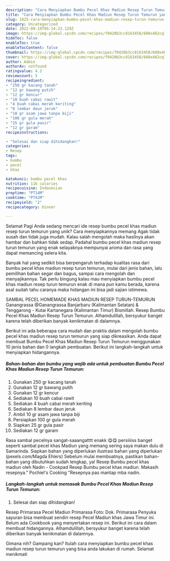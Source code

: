 ```yaml
---
description: "Cara Menyiapkan Bumbu Pecel Khas Madiun Resep Turun Temurun yang Lezat, Enak"
title: "Cara Menyiapkan Bumbu Pecel Khas Madiun Resep Turun Temurun yang Lezat, Enak"
slug: 1025-cara-menyiapkan-bumbu-pecel-khas-madiun-resep-turun-temurun-yang-lezat-enak
category: Uncategorized
date: 2022-09-19T05:14:23.129Z
image: https://img-global.cpcdn.com/recipes/f0420b3cc8163458/680x482cq70/bumbu-pecel-khas-madiun-resep-turun-temurun-foto-resep-utama.jpg
hideToc: false
enableToc: true
enableTocContent: false
thumbnail: https://img-global.cpcdn.com/recipes/f0420b3cc8163458/680x482cq70/bumbu-pecel-khas-madiun-resep-turun-temurun-foto-resep-utama.jpg
cover: https://img-global.cpcdn.com/recipes/f0420b3cc8163458/680x482cq70/bumbu-pecel-khas-madiun-resep-turun-temurun-foto-resep-utama.jpg
author: Admin
authorAv: notfound
ratingvalue: 4.2
reviewcount: 5
recipeingredient:
- "250 gr kacang tanah"
- "12 gr bawang putih"
- "12 gr kencur"
- "10 buah cabai rawit"
- "4 buah cabai merah keriting"
- "8 lembar daun jeruk"
- "10 gr asam jawa tanpa biji"
- "100 gr gula merah"
- "25 gr gula pasir"
- "12 gr garam"
recipeinstructions:

- "Selesai dan siap dihidangkan!"
categories:
- Resep
tags:
- bumbu
- pecel
- khas

katakunci: bumbu pecel khas 
nutrition: 116 calories
recipecuisine: Indonesian
preptime: "PT14M"
cooktime: "PT42M"
recipeyield: "2"
recipecategory: Dinner

---
```



Selamat Pagi Anda sedang mencari ide resep bumbu pecel khas madiun resep turun temurun yang unik? Cara menyiapkannya memang Agak tidak susah dan tidak juga mudah. Kalau salah mengolah maka hasilnya akan hambar dan bahkan tidak sedap. Padahal bumbu pecel khas madiun resep turun temurun yang enak selayaknya mempunyai aroma dan rasa yang dapat memancing selera kita.


Banyak hal yang sedikit bisa berpengaruh terhadap kualitas rasa dari bumbu pecel khas madiun resep turun temurun, mulai dari jenis bahan, lalu pemilihan bahan segar dan bagus, sampai cara mengolah dan menyajikannya. Tak perlu bingung kalau mau menyiapkan bumbu pecel khas madiun resep turun temurun enak di mana pun kamu berada, karena asal sudah tahu caranya maka hidangan ini bisa jadi sajian istimewa.

SAMBAL PECEL HOMEMADE KHAS MADIUN RESEP TURUN-TEMURUN Ganangrassa @Ganangrassa Banjarbaru (Kalimantan Selatan) &amp; Tenggarong - Kutai Kartanegara (Kalimantan Timur) Bismillah. Resep Bumbu Pecel Khas Madiun Resep Turun Temurun. Alhamdulillah, bersyukur banget karena telah diberikan banyak kenikmatan di dalamnya.


Berikut ini ada beberapa cara mudah dan praktis dalam mengolah bumbu pecel khas madiun resep turun temurun yang siap dikreasikan. Anda dapat membuat Bumbu Pecel Khas Madiun Resep Turun Temurun menggunakan 10 jenis bahan dan 0 langkah pembuatan. Berikut ini langkah-langkah untuk menyiapkan hidangannya.

<!--inarticleads1-->

##### Bahan-bahan dan bumbu yang wajib ada untuk pembuatan Bumbu Pecel Khas Madiun Resep Turun Temurun:

1. Gunakan 250 gr kacang tanah
1. Gunakan 12 gr bawang putih
1. Gunakan 12 gr kencur
1. Sediakan 10 buah cabai rawit
1. Sediakan 4 buah cabai merah keriting
1. Sediakan 8 lembar daun jeruk
1. Ambil 10 gr asam jawa tanpa biji
1. Persiapkan 100 gr gula merah
1. Siapkan 25 gr gula pasir
1. Sediakan 12 gr garam


Rasa sambal pecelnya sangat-saaangatttt enakk 😋😋 persiiiiss banget seperti sambal pecel khas Madiun yang memang sering saya makan dulu di Samarinda. Siapkan bahan yang diperlukan ilustrasi bahan yang diperlukan (pexels.com/Magda Ehlers) Sebelum mulai membuatnya, pastikan bahan-bahan yang dibutuhkan sudah lengkap, ya! Resep Bumbu pecel khas madiun oleh Nadin - Cookpad Resep Bumbu pecel khas madiun. Makasih resepnya.&#34; Pochiel&#39;s Cooking &#34;Resepnya pas mantap mba nadin. 

<!--inarticleads2-->

##### Langkah-langkah untuk memasak Bumbu Pecel Khas Madiun Resep Turun Temurun:


1. Selesai dan siap dihidangkan!

Resep Primarasa Pecel Madiun Primarasa Foto: Dok. Primarasa Penyuka sayuran bisa membuat sendiri resep Pecel Madiun khas Jawa Timur ini. Belum ada Cookbook yang menyertakan resep ini. Berikut ini cara dalam membuat hidangannya. Alhamdulillah, bersyukur banget karena telah diberikan banyak kenikmatan di dalamnya. 

Gimana nih? Gampang kan? Itulah cara menyiapkan bumbu pecel khas madiun resep turun temurun yang bisa anda lakukan di rumah. Selamat menikmati
